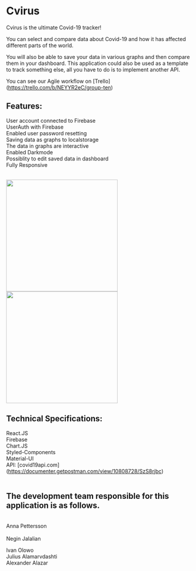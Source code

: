 # Cvirus

Cvirus is the ultimate Covid-19 tracker! 
<br>

You can select and compare data about Covid-19 and how it has affected different parts of the world. 
<br>

You will also be able to save your data in various graphs and then compare them in your dashboard. This application could also be used as a template to track something else, all you have to do is to implement another API.
<br>

You can see our Agile workflow on [Trello] (https://trello.com/b/NEYYR2eC/group-ten)
<br>

## Features:
User account connected to Firebase<br>
UserAuth with Firebase<br>
Enabled user password resetting<br>
Saving data as graphs to localstorage<br>
The data in graphs are interactive<br>
Enabled Darkmode<br>
Possiblity to edit saved data in dashboard<br>
Fully Responsive<br>
<br>

 <tr >
    <td><img src="../img/CIVIRUS_landing.jpg" width=300 height=auto></td>
     <td><img src="../img/CIVIRUS_dashboard.jpg" width=300 height=auto></td>
  </tr>

## Technical Specifications:
React.JS<br>
Firebase<br>
Chart.JS<br>
Styled-Components<br>
Material-UI<br>
API: [covid19api.com] (https://documenter.getpostman.com/view/10808728/SzS8rjbc)<br>
<br>


## The development team responsible for this application is as follows.
<br>
Anna Pettersson <br>
<br>
Negin Jalalian<br>

Ivan Olowo<br>
Julius Alamarvdashti<br>
Alexander Alazar<br>


